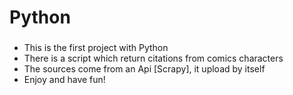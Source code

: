 # Python
###
* This is the first project with Python
* There is a script which return citations from comics characters
* The sources come from an Api [Scrapy], it upload by itself
* Enjoy and have fun!
###
